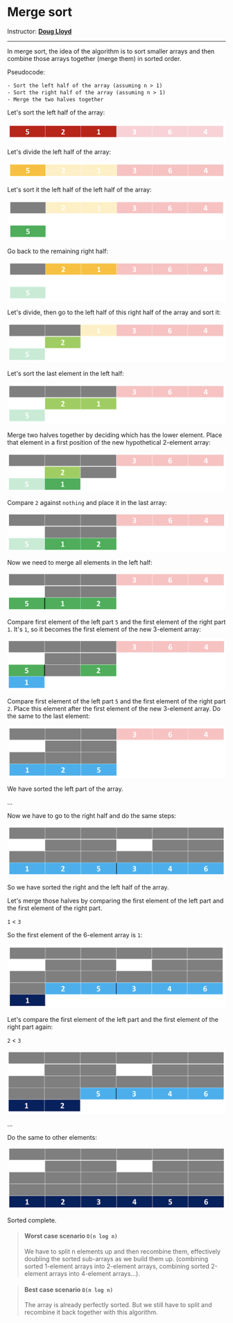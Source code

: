 # Merge sort

Instructor: **[Doug Lloyd](https://github.com/dlloyd09)**

---

In merge sort, the idea of the algorithm is to sort smaller arrays
and then combine those arrays together (merge them) in sorted
order.

Pseudocode:

```
- Sort the left half of the array (assuming n > 1)
- Sort the right half of the array (assuming n > 1)
- Merge the two halves together
```

Let's sort the left half of the array:

<img src="img/32.png" alt="1">

Let's divide the left half of the array:

<img src="img/33.png" alt="2">

Let's sort it the left half of the left half of the array:

<img src="img/34.png" alt="3">

Go back to the remaining right half:

<img src="img/35.png" alt="4">

Let's divide, then go to the left half of this right half of the array and sort it:

<img src="img/36.png" alt="5">

Let's sort the last element in the left half:

<img src="img/37.png" alt="5">

Merge two halves together by deciding which has the lower element. Place that element in a first position
of the new hypothetical 2-element array:

<img src="img/38.png" alt="5">

Compare `2` against `nothing` and place it in the last array:

<img src="img/39.png" alt="5">

Now we need to merge all elements in the left half:

<img src="img/40.png" alt="5">

Compare first element of the left part `5` and the first element of the right part `1`.
It's `1`, so it becomes the first element of the new 3-element array:

<img src="img/41.png" alt="5">

Compare first element of the left part `5` and the first element of the right part `2`.
Place this element after the first element of the new 3-element array. Do the same to the last element:

<img src="img/42.png" alt="5">

We have sorted the left part of the array.

...

Now we have to go to the right half and do the same steps:

<img src="img/43.png" alt="5">

So we have sorted the right and the left half of the array.

Let's merge those halves by comparing the first element of the left part and the first element of the right part.

`1` < `3`

So the first element of the 6-element array is `1`:

<img src="img/44.png" alt="5">

Let's compare the first element of the left part and the first element of the right part again:

`2` < `3`

<img src="img/45.png" alt="5">

...

Do the same to other elements:

<img src="img/46.png" alt="5">

Sorted complete.

> #### Worst case scenario `O(n log n)`
> We have to split n elements up and then recombine them, effectively doubling the sorted sub-arrays as we build
> them up. (combining sorted 1-element arrays into 2-element arrays, combining sorted 2-element arrays into
> 4-element arrays…).

> #### Best case scenario `Ω(n log n)`
> The array is already perfectly sorted. But we still have to split and recombine it back together with this algorithm.

